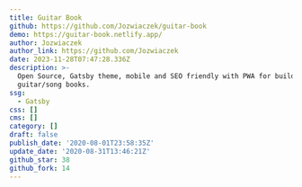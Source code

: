 ```yaml
---
title: Guitar Book
github: https://github.com/Jozwiaczek/guitar-book
demo: https://guitar-book.netlify.app/
author: Jozwiaczek
author_link: https://github.com/Jozwiaczek
date: 2023-11-28T07:47:28.336Z
description: >-
  Open Source, Gatsby theme, mobile and SEO friendly with PWA for building
  guitar/song books.
ssg:
  - Gatsby
css: []
cms: []
category: []
draft: false
publish_date: '2020-08-01T23:58:35Z'
update_date: '2020-08-31T13:46:21Z'
github_star: 38
github_fork: 14
---
```

